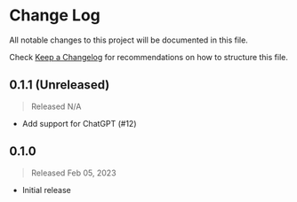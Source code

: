 # Change Log

All notable changes to this project will be documented in this file.

Check [Keep a Changelog](http://keepachangelog.com/) for recommendations on how to structure this file.


## 0.1.1 (Unreleased)
> Released N/A

* Add support for ChatGPT (#12)

## 0.1.0
> Released Feb 05, 2023

* Initial release
